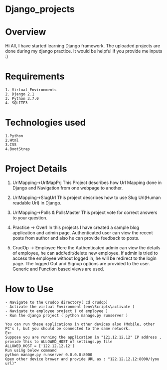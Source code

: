 # Django_projects

# Overview
Hi All,
  I have started learning Django framework. The uploaded projects are done during my django practice. It would be helpful if you provide me inputs :)
  
 # Requirements
    1. Virtual Environments
    2. Django 2.1
    3. Python 3.7.0
    4. SQLITE3
    
 # Technologies used
    1.Python
    2.Html
    3.CSS
    4.BootStrap
    
    
  # Project Details
  1. UrlMapping->UrlMapPrj
      This Project describes how Url Mapping done in Django and Navigation from one webpage to another.
      
  2. UrlMapping->SlugUrl
      This project describes how to use Slug Url(Human readable Url) in Django.
      
  3. UrlMapping->Polls & PollsMaster
      This project vote for correct answers to your question.
      
  4. Practice -> OverI
      In this projects I have created a sample blog application and admin page. Authenticated user can view the recent posts from author       and also he can provide feedback to posts.
      
  5. CrudOp -> Employee
       Here the Authenticated admin can view the details of employee, he can add/edit/delete new employee. If admin is tried to access          the employee without logged in, he will be redirect to the login page. The logged Out and Signup options are provided to the            user. Generic and Function based views are used.
        
   # How to Use
    - Navigate to the Crudop directory( cd crudop)
    - Activate the virtual Environment (env\Scripts\activate )
    - Navigate to employee project ( cd employee )
    - Run the django project ( python manage.py runserver )
    
    You can run these applications in other devices also (Mobile, other PC's ), but you should be connected to the same network.
    Ex: 
    Suppose you are running the application in "121.12.12.12" IP address , provide this to ALLOWED_HOST of settings.py file
    ALLOWED_HOST = ['122.12.12.12']
    Run using below command 
    python manage.py runserver 0.0.0.0:8000
    Open other device brower and provide URL as : "122.12.12.12:8000/(you url)"
    
